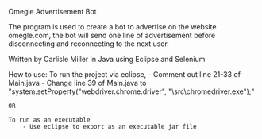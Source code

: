 Omegle Advertisement Bot

The program is used to create a bot to advertise on the website omegle.com, the bot will send one line of advertisement before disconnecting and reconnecting to the next user.

Written by Carlisle Miller in Java using Eclipse and Selenium 

How to use:
	To run the project via eclipse, 
		- Comment out line 21-33 of Main.java
		- Change line 39 of Main.java to "system.setProperty("webdriver.chrome.driver", "\\src\\chromedriver.exe");"

	OR
	
	To run as an executable
		- Use eclipse to export as an executable jar file

